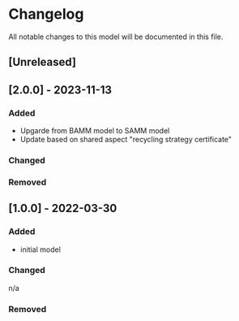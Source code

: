 # Changelog
All notable changes to this model will be documented in this file.

## [Unreleased]

## [2.0.0] - 2023-11-13
### Added
- Upgarde from BAMM model to SAMM model
- Update based on shared aspect "recycling strategy certificate"

### Changed


### Removed

## [1.0.0] - 2022-03-30
### Added
- initial model

### Changed
n/a

### Removed
